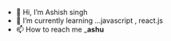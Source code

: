 - 👋 Hi, I’m Ashish singh
- 🌱 I’m currently learning ...javascript , react.js 
- 📫 How to reach me _____________ashu____________

<!---
Ashishsingh4857/Ashishsingh4857 is a ✨ special ✨ repository because its `README.md` (this file) appears on your GitHub profile.
You can click the Preview link to take a look at your changes.
--->

